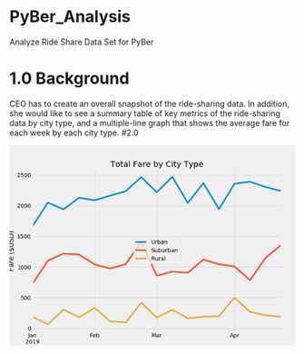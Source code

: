 # PyBer_Analysis
Analyze Ride Share Data Set for PyBer
# 1.0 Background
CEO has to create an overall snapshot of the ride-sharing data. In addition, she would like to see a summary table of key metrics of the ride-sharing data by city type, and a multiple-line graph that shows the average fare for each week by each city type.
#2.0

![alt text](https://github.com/vsanand27/PyBer_Analysis/blob/master/analysis/Fig8.png)

